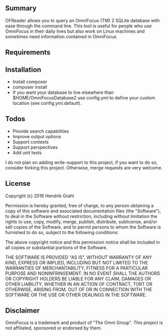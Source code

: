 ## Summary  

OFReader allows you to query an OmniFocus (TM) 2 SQLite database with ease through the command line. This tool is useful for people who use OmniFocus in their daily lives but also work on Linux machines and sometimes need information contained in OmniFocus.

## Requirements

## Installation

- Install composer
- composer install
- If you want your database to live elsewhere than $HOME/OmniFocusDatabase2 use config.yml to define your custom location (see config.yml.default).

## Todos

- Provide search capabilities
- Improve output options
- Support contexts 
- Support perspectives
- Add unit tests

I do not plan on adding write-support to this project, if you want to do so, consider forking this project. Otherwise, merge requests are very welcome.

## License 

Copyright (c) 2016 Hendrik Grahl

Permission is hereby granted, free of charge, to any person obtaining a copy of this software and associated documentation files (the "Software"), to deal in the Software without restriction, including without limitation the rights to use, copy, modify, merge, publish, distribute, sublicense, and/or sell copies of the Software, and to permit persons to whom the Software is furnished to do so, subject to the following conditions:

The above copyright notice and this permission notice shall be included in all copies or substantial portions of the Software.

THE SOFTWARE IS PROVIDED "AS IS", WITHOUT WARRANTY OF ANY KIND, EXPRESS OR IMPLIED, INCLUDING BUT NOT LIMITED TO THE WARRANTIES OF MERCHANTABILITY, FITNESS FOR A PARTICULAR PURPOSE AND NONINFRINGEMENT. IN NO EVENT SHALL THE AUTHORS OR COPYRIGHT HOLDERS BE LIABLE FOR ANY CLAIM, DAMAGES OR OTHER LIABILITY, WHETHER IN AN ACTION OF CONTRACT, TORT OR OTHERWISE, ARISING FROM, OUT OF OR IN CONNECTION WITH THE SOFTWARE OR THE USE OR OTHER DEALINGS IN THE SOFTWARE.

## Disclaimer

OmniFocus is a trademark and product of "The Omni Group". This project is not affiliated, sponsored or endorsed by them.